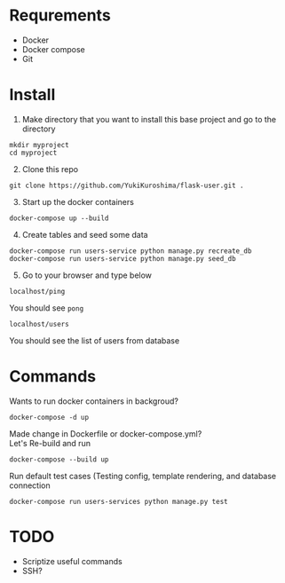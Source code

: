 # Requrements
* Docker
* Docker compose
* Git

# Install
1. Make directory that you want to install this base project and go to the directory
```
mkdir myproject
cd myproject
```

2. Clone this repo
```
git clone https://github.com/YukiKuroshima/flask-user.git .
```

3. Start up the docker containers
```
docker-compose up --build
```

4. Create tables and seed some data
```
docker-compose run users-service python manage.py recreate_db
docker-compose run users-service python manage.py seed_db
```

5. Go to your browser and type below
```
localhost/ping
```
You should see `pong`

```
localhost/users
```
You should see the list of users from database


# Commands
Wants to run docker containers in backgroud?
```
docker-compose -d up
```

Made change in Dockerfile or docker-compose.yml?
<br>Let's Re-build and run
```
docker-compose --build up
```

Run default test cases (Testing config, template rendering, and database connection
```
docker-compose run users-services python manage.py test
```


# TODO
* Scriptize useful commands
* SSH?
